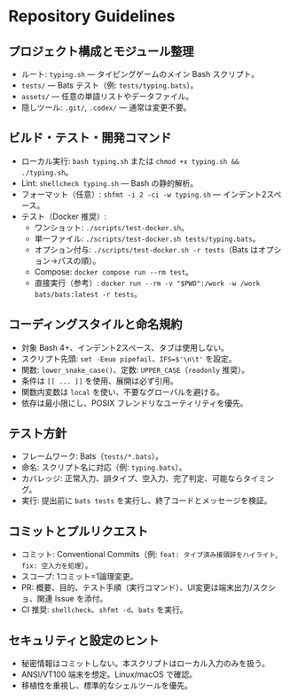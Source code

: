 # Repository Guidelines

## プロジェクト構成とモジュール整理
- ルート: `typing.sh` — タイピングゲームのメイン Bash スクリプト。
- `tests/` — Bats テスト（例: `tests/typing.bats`）。
- `assets/` — 任意の単語リストやデータファイル。
- 隠しツール: `.git/`, `.codex/` — 通常は変更不要。

## ビルド・テスト・開発コマンド
- ローカル実行: `bash typing.sh` または `chmod +x typing.sh && ./typing.sh`。
- Lint: `shellcheck typing.sh` — Bash の静的解析。
- フォーマット（任意）: `shfmt -i 2 -ci -w typing.sh` — インデント2スペース。
- テスト（Docker 推奨）:
  - ワンショット: `./scripts/test-docker.sh`。
  - 単一ファイル: `./scripts/test-docker.sh tests/typing.bats`。
  - オプション付与: `./scripts/test-docker.sh -r tests`（Bats はオプション→パスの順）。
  - Compose: `docker compose run --rm test`。
  - 直接実行（参考）: `docker run --rm -v "$PWD":/work -w /work bats/bats:latest -r tests`。

## コーディングスタイルと命名規約
- 対象 Bash 4+、インデント2スペース、タブは使用しない。
- スクリプト先頭: `set -Eeuo pipefail`、`IFS=$'\n\t'` を設定。
- 関数: `lower_snake_case()`、定数: `UPPER_CASE`（`readonly` 推奨）。
- 条件は `[[ ... ]]` を使用、展開は必ず引用。
- 関数内変数は `local` を使い、不要なグローバルを避ける。
- 依存は最小限にし、POSIX フレンドリなユーティリティを優先。

## テスト方針
- フレームワーク: Bats（`tests/*.bats`）。
- 命名: スクリプト名に対応（例: `typing.bats`）。
- カバレッジ: 正常入力、誤タイプ、空入力、完了判定、可能ならタイミング。
- 実行: 提出前に `bats tests` を実行し、終了コードとメッセージを検証。

## コミットとプルリクエスト
- コミット: Conventional Commits（例: `feat: タイプ済み接頭辞をハイライト`, `fix: 空入力を処理`）。
- スコープ: 1コミット=1論理変更。
- PR: 概要、目的、テスト手順（実行コマンド）、UI変更は端末出力/スクショ、関連 Issue を添付。
- CI 推奨: `shellcheck`、`shfmt -d`、`bats` を実行。

## セキュリティと設定のヒント
- 秘密情報はコミットしない。本スクリプトはローカル入力のみを扱う。
- ANSI/VT100 端末を想定。Linux/macOS で確認。
- 移植性を重視し、標準的なシェルツールを優先。

